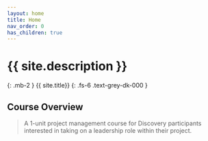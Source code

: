 ```yaml
---
layout: home
title: Home
nav_order: 0
has_children: true
---
```


# {{ site.description }}
{: .mb-2 }
{{ site.title}}
{: .fs-6 .text-grey-dk-000 }


## Course Overview
   
   > A 1-unit project management course for Discovery participants interested in taking on a leadership role within their project.
